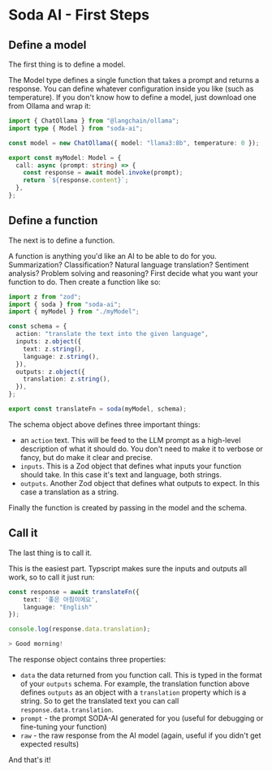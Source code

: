 # Soda AI - First Steps

## Define a model

The first thing is to define a model.

The Model type defines a single function that takes a prompt and returns a response. You can define whatever configuration inside you like (such as temperature). If you don't know how to define a model, just download one from Ollama and wrap it:

```ts
import { ChatOllama } from "@langchain/ollama";
import type { Model } from "soda-ai";

const model = new ChatOllama({ model: "llama3:8b", temperature: 0 });

export const myModel: Model = {
  call: async (prompt: string) => {
    const response = await model.invoke(prompt);
    return `${response.content}`;
  },
};
```

## Define a function

The next is to define a function.

A function is anything you'd like an AI to be able to do for you. Summarization? Classification? Natural language translation? Sentiment analysis? Problem solving and reasoning? First decide what you want your function to do. Then create a function like so:

```ts
import z from "zod";
import { soda } from "soda-ai";
import { myModel } from "./myModel";

const schema = {
  action: "translate the text into the given language",
  inputs: z.object({
    text: z.string(),
    language: z.string(),
  }),
  outputs: z.object({
    translation: z.string(),
  }),
};

export const translateFn = soda(myModel, schema);
```

The schema object above defines three important things:

- an `action` text. This will be feed to the LLM prompt as a high-level description of what it should do. You don't need to make it to verbose or fancy, but do make it clear and precise.
- `inputs`. This is a Zod object that defines what inputs your function should take. In this case it's text and language, both strings.
- `outputs`. Another Zod object that defines what outputs to expect. In this case a translation as a string.

Finally the function is created by passing in the model and the schema.

## Call it

The last thing is to call it.

This is the easiest part. Typscript makes sure the inputs and outputs all work, so to call it just run:

```ts
const response = await translateFn({
    text: '좋은 아침이에요',
    language: "English"
});

console.log(response.data.translation);

> Good morning!
```

The response object contains three properties:

- `data` the data returned from you function call. This is typed in the format of your `outputs` schema. For example, the translation function above defines `outputs` as an object with a `translation` property which is a string. So to get the translated text you can call `response.data.translation`.
- `prompt` - the prompt SODA-AI generated for you (useful for debugging or fine-tuning your function)
- `raw` - the raw response from the AI model (again, useful if you didn't get expected results)

And that's it!
